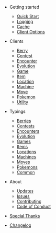 - Getting started

  - [Quick Start](getting-started.md)
  - [Logging](logs.md)
  - [Cache](cache.md)
  - [Client Options](options.md)

- Clients

  - [Berry](berry-client.md)
  - [Contest](contest-client.md)
  - [Encounter](encounter-client.md)
  - [Evolution](evolution.md)
  - [Game](game-client.md)
  - [Item](item-client.md)
  - [Location](Location-client.md)
  - [Machine](machine-client.md)
  - [Move](item-client.md)
  - [Pokemon](pokemon-client.md)
  - [Utility](utility-client.md)

- Typings

  - [Berries](berry-typings.md)
  - [Contests](contest-typings.md)
  - [Encounters](encounter-typings.md)
  - [Evolution](evolution-typings.md)
  - [Games](game-typings.md)
  - [Items](item-typings.md)
  - [Locations](location-typings.md)
  - [Machines](machine-typings.md)
  - [Moves](move-typings.md)
  - [Pokemons](pokemon-typings.md)
  - [Common](common-typings)

- About
  - [Updates](update.md)
  - [Issues](helpers.md)
  - [Contributing](deploy.md)
  - [Code of Conduct](code-of-conduct.md)

- [Special Thanks](thanks.md)
- [Changelog](changelog.md)
